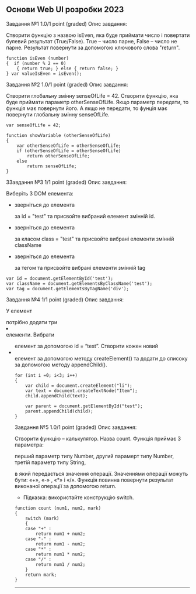 ## Основи Web UI розробки 2023
Завдання №1
1.0/1 point (graded)
Опис завдання:

Створити функцію з назвою isEven, яка буде приймати число і повертати булевий результат (True/False). True – число парне, False – число не парне. Результат повернути за допомогою ключового слова "return".


```
function isEven (number) 
{  if (number % 2 == 0)
	{ return true; } else { return false; } 
} var valueIsEven = isEven();
```

Завдання №2
1.0/1 point (graded)
Опис завдання:

Створити глобальну змінну senseOfLife = 42. Створити функцію, яка буде приймати параметр otherSenseOfLife. Якщо параметр передати, то функція має повернути його. А якщо не передати, то фунція має повернути глобальну змінну senseOfLife.

```
var senseOfLife = 42;

function showVariable (otherSenseOfLife) 
{
	var otherSenseOfLife = otherSenseOfLife;
	if (otherSenseOfLife = otherSenseOfLife)
		return otherSenseOfLife;
	else
    	return senseOfLife;
}
```
ЗЗавдання №3
1/1 point (graded)
Опис завдання:

Виберіть 3 DOM елемента:
- зверніться до елемента <div id="test"></div> за id = "test" та присвойте вибраний елемент змінній id.

- зверніться до елемента <div class ="test"></div> за класом class = "test" та присвойте вибрані елементи змінній className

- зверніться до елемента <div></div> за тегом та присвойте вибрані елементи змінній tag

```
var id = document.getElementById('test');
var className = document.getElementsByClassName('test');
var tag = document.getElementsByTagName('div');
```
Завдання №4
1/1 point (graded)
Опис завдання:

У елемент <ul id="test"></ul> потрібно додати три <li></li> елементи. Вибрати <ul> елемент за допомогою id = “test”. Створити кожен новий <li></li> елемент за допомогою методу createElement() та додати до списоку за допомогою методу appendChild().

```
for (int i =0; i<3; i++) 
{
	var child = document.createElement("li");
	var text = document.createTextNode("Item");
	child.appendChild(text);

	var parent = document.getElementById("test");
	parent.appendChild(child);
}
```
Завдання №5
1.0/1 point (graded)
Опис завдання:

Створити функцію – калькулятор. Назва count. Функція приймає 3 параметра:

перший параметр типу Number,
другий парамерт типу Number,
третій параметр типу String,

в який передається значення операції. Значеннями операції можуть бути: «+», «-» , «*» і «/». Функція повинна повернути результат виконаної операції за допомогою return.
* Підказка: використайте конструкцію switch.

```
function count (num1, num2, mark) 
{
	switch (mark) 
	{
	case "+" :
		return num1 + num2;
	case "-" :
		return num1 - num2;
	case "*" :
		return num1 * num2;
	case "/" :
		return num1 / num2;
	}
	return mark; 
}
```


-------------------------------------------------------------------------------------------------------------------------------

